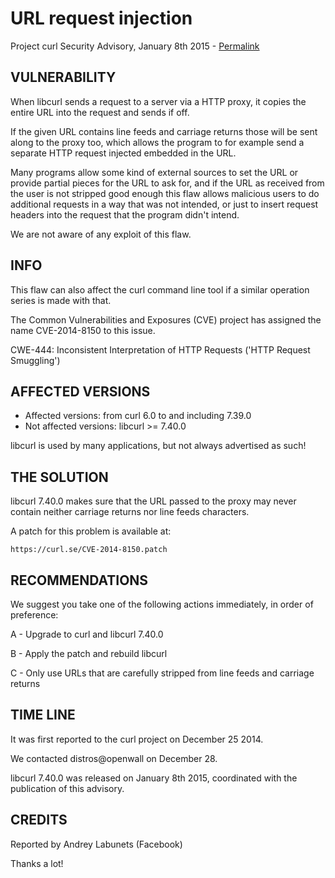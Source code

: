 URL request injection
=====================

Project curl Security Advisory, January 8th 2015 -
[Permalink](https://curl.se/docs/CVE-2014-8150.html)

VULNERABILITY
-------------

When libcurl sends a request to a server via a HTTP proxy, it copies the
entire URL into the request and sends if off.

If the given URL contains line feeds and carriage returns those will be sent
along to the proxy too, which allows the program to for example send a
separate HTTP request injected embedded in the URL.

Many programs allow some kind of external sources to set the URL or provide
partial pieces for the URL to ask for, and if the URL as received from the
user is not stripped good enough this flaw allows malicious users to do
additional requests in a way that was not intended, or just to insert request
headers into the request that the program didn't intend.

We are not aware of any exploit of this flaw.

INFO
----

This flaw can also affect the curl command line tool if a similar operation
series is made with that.

The Common Vulnerabilities and Exposures (CVE) project has assigned the name
CVE-2014-8150 to this issue.

CWE-444: Inconsistent Interpretation of HTTP Requests ('HTTP Request Smuggling')

AFFECTED VERSIONS
-----------------

- Affected versions: from curl 6.0 to and including 7.39.0
- Not affected versions: libcurl >= 7.40.0

libcurl is used by many applications, but not always advertised as such!

THE SOLUTION
------------

libcurl 7.40.0 makes sure that the URL passed to the proxy may never contain
neither carriage returns nor line feeds characters.

A patch for this problem is available at:

    https://curl.se/CVE-2014-8150.patch

RECOMMENDATIONS
---------------

We suggest you take one of the following actions immediately, in order of
preference:

A - Upgrade to curl and libcurl 7.40.0

B - Apply the patch and rebuild libcurl

C - Only use URLs that are carefully stripped from line feeds and carriage
    returns

TIME LINE
---------

It was first reported to the curl project on December 25 2014.

We contacted distros@openwall on December 28.

libcurl 7.40.0 was released on January 8th 2015, coordinated with the
publication of this advisory.

CREDITS
-------

Reported by Andrey Labunets (Facebook)

Thanks a lot!
